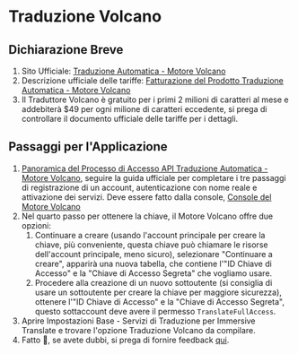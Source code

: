 # Traduzione Volcano

## Dichiarazione Breve

1. Sito Ufficiale: [Traduzione Automatica - Motore Volcano](https://www.volcengine.com/product/machine-translation)
2. Descrizione ufficiale delle tariffe: [Fatturazione del Prodotto Traduzione Automatica - Motore Volcano](https://www.volcengine.com/docs/4640/68515)
3. Il Traduttore Volcano è gratuito per i primi 2 milioni di caratteri al mese e addebiterà $49 per ogni milione di caratteri eccedente, si prega di controllare il documento ufficiale delle tariffe per i dettagli.

## Passaggi per l'Applicazione

1. [Panoramica del Processo di Accesso API Traduzione Automatica - Motore Volcano](https://www.volcengine.com/docs/4640/130872), seguire la guida ufficiale per completare i tre passaggi di registrazione di un account, autenticazione con nome reale e attivazione dei servizi. Deve essere fatto dalla console, [Console del Motore Volcano](https://console.volcengine.com/home)
2. Nel quarto passo per ottenere la chiave, il Motore Volcano offre due opzioni:
   1. Continuare a creare (usando l'account principale per creare la chiave, più conveniente, questa chiave può chiamare le risorse dell'account principale, meno sicuro), selezionare "Continuare a creare", apparirà una nuova tabella, che contiene l'"ID Chiave di Accesso" e la "Chiave di Accesso Segreta" che vogliamo usare.
   2. Procedere alla creazione di un nuovo sottoutente (si consiglia di usare un sottoutente per creare la chiave per maggiore sicurezza), ottenere l'"ID Chiave di Accesso" e la "Chiave di Accesso Segreta", questo sottaccount deve avere il permesso `TranslateFullAccess`.
3. Aprire Impostazioni Base - Servizi di Traduzione per Immersive Translate e trovare l'opzione Traduzione Volcano da compilare.
4. Fatto 🎉, se avete dubbi, si prega di fornire feedback [qui](https://github.com/immersive-translate/immersive-translate/issues/137).
